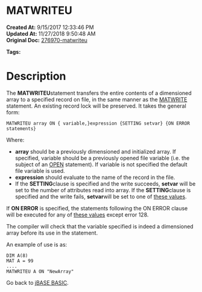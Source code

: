 # MATWRITEU

**Created At:** 9/15/2017 12:33:46 PM  
**Updated At:** 11/27/2018 9:50:48 AM  
**Original Doc:** [276970-matwriteu](https://docs.jbase.com/36868-jbase-basic/276970-matwriteu)  

**Tags:**
<badge text='dimensioned arrays' vertical='middle' />
<badge text='record locking' vertical='middle' />
<badge text='records handling' vertical='middle' />

# Description

The **MATWRITEU**statement transfers the entire contents of a dimensioned array to a specified record on file, in the same manner as the [MATWRITE](./../matwrite) statement. An existing record lock will be preserved. It takes the general form:

```
MATWRITEU array ON { variable,}expression {SETTING setvar} {ON ERROR statements}
```

Where:

- **array** should be a previously dimensioned and initialized array. If specified, variable should be a previously opened file variable (i.e. the subject of an [OPEN](./../open) statement). If variable is not specified the default file variable is used.
- **expression** should evaluate to the name of the record in the file.
- If the **SETTING**clause is specified and the write succeeds, **setvar** will be set to the number of attributes read into array. If the **SETTING**clause is specified and the write fails, **setvar**will be set to one of [these values](./../incremental-file-errors).


If **ON ERROR** is specified, the statements following the ON ERROR clause will be executed for any of [these values](./../incremental-file-errors) except error 128.

The compiler will check that the variable specified is indeed a dimensioned array before its use in the statement.

An example of use is as:

```
DIM A(8)
MAT A = 99
....
MATWRITEU A ON "NewArray"
```



Go back to [jBASE BASIC](./../jbase-basic-programmers-reference-guide).
